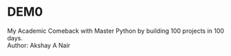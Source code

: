 # DEM0
My Academic Comeback with Master Python by building 100 projects in 100 days.
<br>
Author: Akshay A Nair
